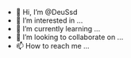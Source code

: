 - 👋 Hi, I’m @DeuSsd
- 👀 I’m interested in ...
- 🌱 I’m currently learning ...
- 💞️ I’m looking to collaborate on ...
- 📫 How to reach me ...

<!---
DeuSsd/DeuSsd is a ✨ special ✨ repository because its `README.md` (this file) appears on your GitHub profile.
You can click the Preview link to take a look at your changes.
--->
